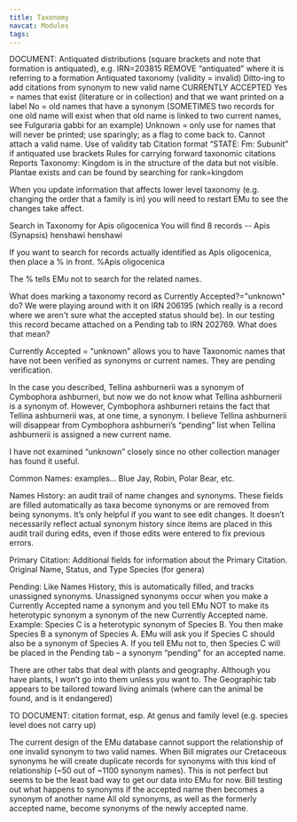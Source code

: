 ```yaml
---
title: Taxonomy
navcat: Modules
tags:
---
```


DOCUMENT:
Antiquated distributions (square brackets and note that formation is antiquated), e.g. IRN=203815
REMOVE “antiquated” where it is referring to a formation
Antiquated taxonomy (validity = invalid)
Ditto-ing to add citations from synonym to new valid name
CURRENTLY ACCEPTED
Yes = names that exist (literature or in collection) and that we want printed on a label
No = old names that have a synonym (SOMETIMES two records for one old name will exist when that old name is linked to two current names, see Fulguraria gabbi for an example)
Unknown = only use for names that will never be printed; use sparingly; as a flag to come back to. Cannot attach a valid name.
Use of validity tab
Citation format “STATE: Fm: Subunit” if antiquated use brackets
Rules for carrying forward taxonomic citations
Reports
Taxonomy: Kingdom is in the structure of the data but not visible. Plantae exists and can be found by searching for rank=kingdom

When you update information that affects lower level taxonomy (e.g. changing the order that a family is in) you will need to restart EMu to see the changes take affect.

Search in Taxonomy for Apis oligocenica
You will find 8 records -- Apis (Synapsis) henshawi henshawi

If you want to search for records actually identified as Apis oligocenica, then place a % in front.
%Apis oligocenica

The % tells EMu not to search for the related names.

What does marking a taxonomy record as Currently Accepted?="unknown" do? We were playing around with it on IRN 206195 (which really is a record where we aren't sure what the accepted status should be). In our testing this record became attached on a Pending tab to IRN 202769. What does that mean?

Currently Accepted = “unknown” allows you to have Taxonomic names that have not been verified as synonyms or current names.  They are pending verification.

In the case you described, Tellina ashburnerii was a synonym of Cymbophora ashburneri, but now we do not know what Tellina ashburnerii is a synonym of.  However, Cymbophora ashburneri retains the fact that Tellina ashburnerii was, at one time, a synonym.  I believe  Tellina ashburnerii will disappear from Cymbophora ashburneri’s “pending” list when Tellina ashburnerii is assigned a new current name.

I have not examined “unknown” closely since no other collection manager has found it useful.

Common Names: examples… Blue Jay, Robin, Polar Bear, etc.

Names History: an audit trail of name changes and synonyms.  These fields are filled automatically as taxa become synonyms or are removed from being synonyms.  It’s only helpful if you want to see edit changes.  It doesn’t necessarily reflect actual synonym history since items are placed in this audit trail during edits, even if those edits were entered to fix previous errors.

Primary Citation: Additional fields for information about the Primary Citation.  Original Name, Status, and Type Species (for genera)

Pending: Like Names History, this is automatically filled, and tracks unassigned synonyms.  Unassigned synonyms occur when you make a Currently Accepted name a synonym and you tell EMu NOT to make its heterotypic synonym a synonym of the new Currently Accepted name.  Example: Species C is a heterotypic synonym of Species B.  You then make Species B a synonym of Species A.  EMu will ask you if Species C should also be a synonym of Species A.  If you tell EMu not to, then Species C will be placed in the Pending tab – a synonym “pending” for an accepted name.

There are other tabs that deal with plants and geography.  Although you have plants, I won’t go into them unless you want to.  The Geographic tab appears to be tailored toward living animals (where can the animal be found, and is it endangered)

TO DOCUMENT: citation format, esp. At genus and family level (e.g. species level does not carry up)

The current design of the EMu database cannot support the relationship of one invalid synonym to two valid names. When Bill migrates our Cretaceous synonyms he will create duplicate records for synonyms with this kind of relationship (~50 out of ~1100 synonym names). This is not perfect but seems to be the least bad way to get our data into EMu for now.
Bill testing out what happens to synonyms if the accepted name then becomes a synonym of another name
All old synonyms, as well as the formerly accepted name, become synonyms of the newly accepted name.
